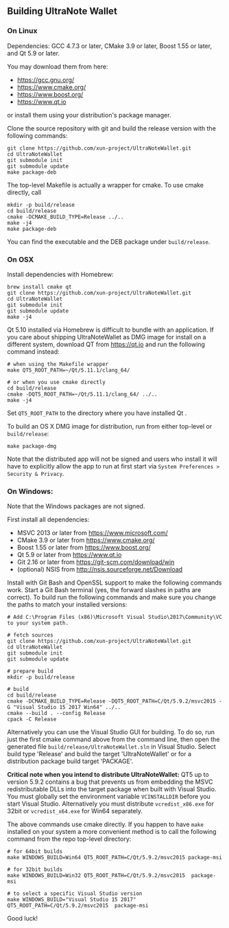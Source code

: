 ## Building UltraNote Wallet

### On Linux

Dependencies: GCC 4.7.3 or later, CMake 3.9 or later, Boost 1.55 or later, and Qt 5.9 or later.

You may download them from here:

- https://gcc.gnu.org/
- https://www.cmake.org/
- https://www.boost.org/
- https://www.qt.io

or install them using your distribution's package manager.

Clone the source repository with git and build the release version with the following commands:
```
git clone https://github.com/xun-project/UltraNoteWallet.git
cd UltraNoteWallet
git submodule init
git submodule update
make package-deb
```

The top-level Makefile is actually a wrapper for cmake. To use cmake directly, call
```
mkdir -p build/release
cd build/release
cmake -DCMAKE_BUILD_TYPE=Release ../..
make -j4
make package-deb
```

You can find the executable and the DEB package under `build/release`.

### On OSX

Install dependencies with Homebrew:

```
brew install cmake qt
git clone https://github.com/xun-project/UltraNoteWallet.git
cd UltraNoteWallet
git submodule init
git submodule update
make -j4
```

Qt 5.10 installed via Homebrew is difficult to bundle with an application. If you care about shipping UltraNoteWallet as DMG image for install on a different system, download QT from https://qt.io and run the following command instead:

```
# when using the Makefile wrapper
make QT5_ROOT_PATH=~/Qt/5.11.1/clang_64/

# or when you use cmake directly
cd build/release
cmake -DQT5_ROOT_PATH=~/Qt/5.11.1/clang_64/ ../..
make -j4
```

Set `QT5_ROOT_PATH` to the directory where you have installed Qt .


To build an OS X DMG image for distribution, run from either top-level or `build/release`:
```
make package-dmg
```

Note that the distributed app will not be signed and users who install it will have to explicitly allow the app to run at first start via `System Preferences > Security & Privacy`.

### On Windows:

Note that the Windows packages are not signed.

First install all dependencies:
* MSVC 2013 or later from https://www.microsoft.com/
* CMake 3.9 or later from https://www.cmake.org/
* Boost 1.55 or later from https://www.boost.org/
* Qt 5.9 or later from https://www.qt.io
* Git 2.16 or later from https://git-scm.com/download/win
* (optional) NSIS from http://nsis.sourceforge.net/Download

Install with Git Bash and OpenSSL support to make the following commands work. Start a Git Bash terminal (yes, the forward slashes in paths are correct). To build run the following commands and make sure you change the paths to match your installed versions:

```
# Add C:\Program Files (x86)\Microsoft Visual Studio\2017\Community\VC to your system path.

# fetch sources
git clone https://github.com/xun-project/UltraNoteWallet.git
cd UltraNoteWallet
git submodule init
git submodule update

# prepare build
mkdir -p build/release

# build
cd build/release
cmake -DCMAKE_BUILD_TYPE=Release -DQT5_ROOT_PATH=C/Qt/5.9.2/msvc2015 -G "Visual Studio 15 2017 Win64" ../..
cmake --build . --config Release
cpack -C Release
```

Alternatively you can use the Visual Studio GUI for building. To do so, run just the first cmake command above from the command line, then open the generated file `build/release/UltraNoteWallet.sln` in Visual Studio. Select build type 'Release' and build the target 'UltraNoteWallet' or for a distribution package build target 'PACKAGE'.

**Critical note when you intend to distribute UltraNoteWallet:** QT5 up to version 5.9.2 contains a bug that prevents us from embedding the MSVC redistributable DLLs into the target package when built with Visual Studio. You must globally set the environment variable `VCINSTALLDIR` before you start Visual Studio. Alternatively you must distribute `vcredist_x86.exe` for 32bit or `vcredist_x64.exe` for Win64 separately.


The above commands use cmake directly. If you happen to have `make` installed on your system a more convenient method is to call the following command from the repo top-level directory:

```
# for 64bit builds
make WINDOWS_BUILD=Win64 QT5_ROOT_PATH=C/Qt/5.9.2/msvc2015 package-msi

# for 32bit builds
make WINDOWS_BUILD=Win32 QT5_ROOT_PATH=C/Qt/5.9.2/msvc2015  package-msi

# to select a specific Visual Studio version
make WINDOWS_BUILD="Visual Studio 15 2017" QT5_ROOT_PATH=C/Qt/5.9.2/msvc2015  package-msi
```

Good luck!
